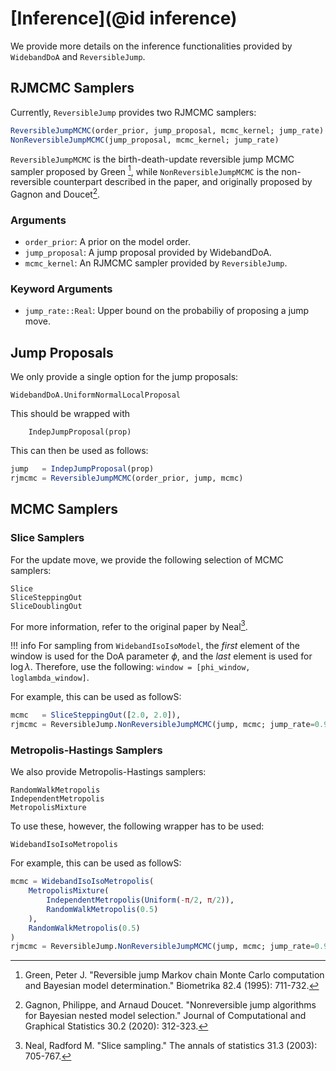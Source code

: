 
# [Inference](@id inference)

We provide more details on the inference functionalities provided by `WidebandDoA` and `ReversibleJump`.


## RJMCMC Samplers

Currently, `ReversibleJump` provides two RJMCMC samplers:
```julia
ReversibleJumpMCMC(order_prior, jump_proposal, mcmc_kernel; jump_rate)
NonReversibleJumpMCMC(jump_proposal, mcmc_kernel; jump_rate)
```
`ReversibleJumpMCMC` is the birth-death-update reversible jump MCMC sampler proposed by Green [^G1995], while `NonReversibleJumpMCMC` is the non-reversible counterpart described in the paper, and originally proposed by Gagnon and Doucet[^GD2020].

[^G1995]: Green, Peter J. "Reversible jump Markov chain Monte Carlo computation and Bayesian model determination." Biometrika 82.4 (1995): 711-732.
[^GD2020]: Gagnon, Philippe, and Arnaud Doucet. "Nonreversible jump algorithms for Bayesian nested model selection." Journal of Computational and Graphical Statistics 30.2 (2020): 312-323.

### Arguments
- `order_prior`: A prior on the model order.
- `jump_proposal`: A jump proposal provided by WidebandDoA.
- `mcmc_kernel`: An RJMCMC sampler provided by `ReversibleJump`.


### Keyword Arguments
- `jump_rate::Real`: Upper bound on the probabiliy of proposing a jump move.


## Jump Proposals

We only provide a single option for the jump proposals:

```@docs; canonical=false
WidebandDoA.UniformNormalLocalProposal
```
This should be wrapped with

```
    IndepJumpProposal(prop)
```

This can then be used as follows:
```julia
jump   = IndepJumpProposal(prop)
rjmcmc = ReversibleJumpMCMC(order_prior, jump, mcmc)
```

## MCMC Samplers

### Slice Samplers

For the update move, we provide the following selection of MCMC samplers:

```@docs; canonical=false
Slice
SliceSteppingOut
SliceDoublingOut
```
For more information, refer to the original paper by Neal[^N2003].

[^N2003]: Neal, Radford M. "Slice sampling." The annals of statistics 31.3 (2003): 705-767.

!!! info
    For sampling from `WidebandIsoIsoModel`, the *first* element of the window is used for the DoA parameter $\phi$, and the *last* element is used for $\log\lambda$. Therefore, use the following: `window = [phi_window, loglambda_window]`.

For example, this can be used as followS:

```julia
mcmc   = SliceSteppingOut([2.0, 2.0]),
rjmcmc = ReversibleJump.NonReversibleJumpMCMC(jump, mcmc; jump_rate=0.9)
```

### Metropolis-Hastings Samplers


We also provide Metropolis-Hastings samplers:

```@docs; canonical=false
RandomWalkMetropolis
IndependentMetropolis
MetropolisMixture
```
To use these, however, the following wrapper has to be used:
```@docs; canonical=false
WidebandIsoIsoMetropolis
```

For example, this can be used as followS:

```julia
mcmc = WidebandIsoIsoMetropolis(
    MetropolisMixture(
        IndependentMetropolis(Uniform(-π/2, π/2)),
        RandomWalkMetropolis(0.5)
    ),
    RandomWalkMetropolis(0.5)
)
rjmcmc = ReversibleJump.NonReversibleJumpMCMC(jump, mcmc; jump_rate=0.9)
```
